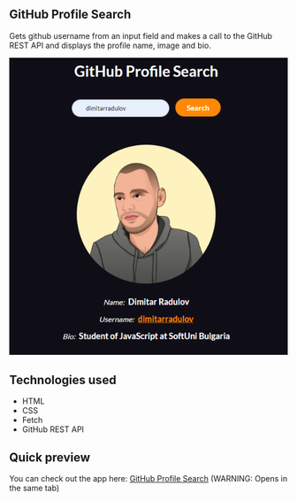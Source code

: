 ## GitHub Profile Search
Gets github username from an input field and makes a call to the GitHub REST API and displays the profile name, image and bio. 

![GitHub Profile Search](./app-preview.PNG)

## Technologies used
- HTML
- CSS
- Fetch
- GitHub REST API

## Quick preview
You can check out the app here:
<a href="https://dimitarradulov.github.io/github-profile-search/" target="_blank">GitHub Profile Search</a> 
(WARNING: Opens in the same tab)
